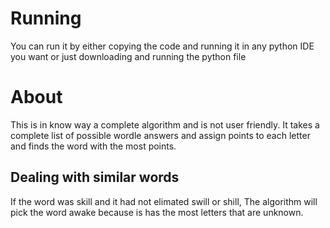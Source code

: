 # Running
You can run it by either copying the code and running it in any python IDE you want or just downloading and running the python file
# About
This is in know way a complete algorithm and is not user friendly. It takes a complete list of possible wordle answers and assign points to each letter and finds the word with the most points.
## Dealing with similar words
If the word was skill and it had not elimated swill or shill, The algorithm will pick the word awake because is has the most letters that are unknown.